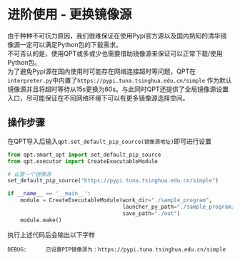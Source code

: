 # 进阶使用 - 更换镜像源

由于种种不可抗力原因，我们很难保证在使用Pypi官方源以及国内熟知的清华镜像源一定可以满足Python包的下载需求。  
不可否认的是，使用QPT或多或少也需要借助镜像源来保证可以正常下载/使用Python包。  
为了避免Pypi源在国内使用时可能存在网络连接超时等问题，QPT在`interpreter.py`中内置了`https://pypi.tuna.tsinghua.edu.cn/simple`
作为默认镜像源并且将超时等待从15s更换为60s。与此同时QPT还提供了全局镜像源设置入口，尽可能保证在不同网络环境下可以有更多镜像源选择空间。

## 操作步骤

在QPT导入后输入`qpt.set_default_pip_source(镜像源地址)`即可进行设置

```python
from qpt.smart_opt import set_default_pip_source
from qpt.executor import CreateExecutableModule

# 设置一个镜像源
set_default_pip_source("https://pypi.tuna.tsinghua.edu.cn/simple")

if __name__ == '__main__':
    module = CreateExecutableModule(work_dir="./sample_program",
                                    launcher_py_path="./sample_program/run.py",
                                    save_path="./out")
    module.make()
```

执行上述代码后会输出以下字样

```
DEBUG:   	已设置PIP镜像源为：https://pypi.tuna.tsinghua.edu.cn/simple
```
